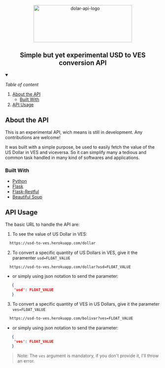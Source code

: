 <div align="center">
  <img src="https://i.ibb.co/jrqYQBq/dolar-api-logo.png" alt="dolar-api-logo" width=320 height=120>
  <h2>Simple but yet experimental USD to VES conversion API</h2>
</div>

<!-- TABLE OF CONTENT -->
<details open="open">
  <summary>
    <p><i>Table of content</i></p>
  </summary>
  
  <ol>
    <li>
      <a href="#about-the-api">About the API</a>
      <ul>
        <li><a href="#built-with">Built With</a></li>
      </ul>
    </li>
    <li><a href="#api-usage">API Usage</a></li>
  </ol>
</details>

## About the API

This is an experimental API, wich means is still in development. Any contributions are welcome! 

It was built with a simple purpose, be used to easily fetch the value of the US Dollar in VES and viceversa. So it can simplify many a tedious and common task handled in many kind of softwares and applications. 

### Built With
- [Python](https://www.python.org/)
- [Flask](https://flask.palletsprojects.com/en/2.0.x/)
- [Flask-Restful](https://flask-restful.readthedocs.io/en/latest/)
- [Beautiful Soup](https://www.crummy.com/software/BeautifulSoup/bs4/doc/)

## API Usage

The basic URL to handle the API are:
1. To see the value of US Dollar in VES:
  ```sh 
    https://usd-to-ves.herokuapp.com/dollar
  ```
  
  
2. To convert a specific quantity of US Dollars in VES, give it the paramenter ``` usd=FLOAT_VALUE ```
  ```sh 
    https://usd-to-ves.herokuapp.com/dollar?usd=FLOAT_VALUE 
  ```
  - or simply using json notation to send the parameter:
  ```json 
     {
      'usd': FLOAT_VALUE
     }
  ```
3. To convert a specific quantity of VES in US Dollars, give it the parameter ``` ves=FLOAT_VALUE ```
  ```sh 
    https://usd-to-ves.herokuapp.com/bolivar?ves=FLOAT_VALUE 
  ```
  - or simply using json notation to send the parameter:
  ```json 
     {
      'ves': FLOAT_VALUE
     }
  ```
  > Note: The ``` ves ``` argument is mandatory, if you don't provide it, I'll throw an error.
